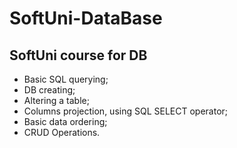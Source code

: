 # SoftUni-DataBase
## SoftUni course for DB

- Basic SQL querying;
- DB creating;
- Altering a table;
- Columns projection, using SQL SELECT operator;
- Basic data ordering;
- CRUD Operations.